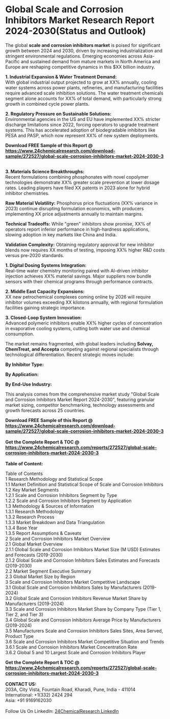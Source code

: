<h1>Global Scale and Corrosion Inhibitors Market Research Report 2024-2030(Status and Outlook)</h1><p>The global <strong>scale and corrosion inhibitors market</strong> is poised for significant growth between 2024 and 2030, driven by increasing industrialization and stringent environmental regulations. Emerging economies across Asia-Pacific and sustained demand from mature markets in North America and Europe are reshaping competitive dynamics in this $XX billion industry.</p><p><strong>1. Industrial Expansion &amp; Water Treatment Demand:</strong><br>
With global industrial output projected to grow at XX% annually, cooling water systems across power plants, refineries, and manufacturing facilities require advanced scale inhibition solutions. The water treatment chemicals segment alone accounts for XX% of total demand, with particularly strong growth in combined cycle power plants.</p><p><strong>2. Regulatory Pressure on Sustainable Solutions:</strong><br>
Environmental agencies in the US and EU have implemented XX% stricter discharge limitations since 2022, forcing operators to upgrade treatment systems. This has accelerated adoption of biodegradable inhibitors like PESA and PASP, which now represent XX% of new system deployments.</p><div><b>Download FREE Sample of this Report @ 
            <a href="https://www.24chemicalresearch.com/download-sample/272527/global-scale-corrosion-inhibitors-market-2024-2030-3">
            https://www.24chemicalresearch.com/download-sample/272527/global-scale-corrosion-inhibitors-market-2024-2030-3</a></b></div><br><p><strong>3. Materials Science Breakthroughs:</strong><br>
Recent formulations combining phosphonates with novel copolymer technologies demonstrate XX% greater scale prevention at lower dosage rates. Leading players have filed XX patents in 2023 alone for hybrid inhibitor chemistries.</p><p><strong>Raw Material Volatility:</strong> Phosphorus price fluctuations (XX% variance in 2023) continue disrupting formulation economics, with producers implementing XX price adjustments annually to maintain margins.</p><p><strong>Technical Tradeoffs:</strong> While "green" inhibitors show promise, XX% of operators report inferior performance in high-hardness applications, slowing adoption in key markets like China and India.</p><p><strong>Validation Complexity:</strong> Obtaining regulatory approval for new inhibitor blends now requires XX months of testing, imposing XX% higher R&amp;D costs versus pre-2020 standards.</p><p><strong>1. Digital Dosing Systems Integration:</strong><br>
Real-time water chemistry monitoring paired with AI-driven inhibitor injection achieves XX% material savings. Major suppliers now bundle sensors with their chemical programs through performance contracts.</p><p><strong>2. Middle East Capacity Expansions:</strong><br>
XX new petrochemical complexes coming online by 2026 will require inhibitor volumes exceeding XX kilotons annually, with regional formulation facilities gaining strategic importance.</p><p><strong>3. Closed-Loop System Innovation:</strong><br>
Advanced polymeric inhibitors enable XX% higher cycles of concentration in evaporative cooling systems, cutting both water use and chemical consumption.</p><p>The market remains fragmented, with global leaders including <strong>Solvay, ChemTreat, and Accepta</strong> competing against regional specialists through technological differentiation. Recent strategic moves include:</p><p><strong>By Inhibitor Type:</strong></p><p><strong>By Application:</strong></p><p><strong>By End-Use Industry:</strong></p><p>This analysis comes from the comprehensive market study "Global Scale and Corrosion Inhibitors Market Report 2024-2030", featuring granular market sizing, competitor benchmarking, technology assessments and growth forecasts across 25 countries.</p><div><b>Download FREE Sample of this Report @ 
            <a href="https://www.24chemicalresearch.com/download-sample/272527/global-scale-corrosion-inhibitors-market-2024-2030-3">
            https://www.24chemicalresearch.com/download-sample/272527/global-scale-corrosion-inhibitors-market-2024-2030-3</a></b></div><br><div><b>Get the Complete Report & TOC @ 
            <a href="https://www.24chemicalresearch.com/reports/272527/global-scale-corrosion-inhibitors-market-2024-2030-3">
            https://www.24chemicalresearch.com/reports/272527/global-scale-corrosion-inhibitors-market-2024-2030-3</a></b></div><br>
            <b>Table of Content:</b><p>Table of Contents<br />
1 Research Methodology and Statistical Scope<br />
1.1 Market Definition and Statistical Scope of Scale and Corrosion Inhibitors<br />
1.2 Key Market Segments<br />
1.2.1 Scale and Corrosion Inhibitors Segment by Type<br />
1.2.2 Scale and Corrosion Inhibitors Segment by Application<br />
1.3 Methodology & Sources of Information<br />
1.3.1 Research Methodology<br />
1.3.2 Research Process<br />
1.3.3 Market Breakdown and Data Triangulation<br />
1.3.4 Base Year<br />
1.3.5 Report Assumptions & Caveats<br />
2 Scale and Corrosion Inhibitors Market Overview<br />
2.1 Global Market Overview<br />
2.1.1 Global Scale and Corrosion Inhibitors Market Size (M USD) Estimates and Forecasts (2019-2030)<br />
2.1.2 Global Scale and Corrosion Inhibitors Sales Estimates and Forecasts (2019-2030)<br />
2.2 Market Segment Executive Summary<br />
2.3 Global Market Size by Region<br />
3 Scale and Corrosion Inhibitors Market Competitive Landscape<br />
3.1 Global Scale and Corrosion Inhibitors Sales by Manufacturers (2019-2024)<br />
3.2 Global Scale and Corrosion Inhibitors Revenue Market Share by Manufacturers (2019-2024)<br />
3.3 Scale and Corrosion Inhibitors Market Share by Company Type (Tier 1, Tier 2, and Tier 3)<br />
3.4 Global Scale and Corrosion Inhibitors Average Price by Manufacturers (2019-2024)<br />
3.5 Manufacturers Scale and Corrosion Inhibitors Sales Sites, Area Served, Product Type<br />
3.6 Scale and Corrosion Inhibitors Market Competitive Situation and Trends<br />
3.6.1 Scale and Corrosion Inhibitors Market Concentration Rate<br />
3.6.2 Global 5 and 10 Largest Scale and Corrosion Inhibitors Player</p><div><b>Get the Complete Report & TOC @ 
            <a href="https://www.24chemicalresearch.com/reports/272527/global-scale-corrosion-inhibitors-market-2024-2030-3">
            https://www.24chemicalresearch.com/reports/272527/global-scale-corrosion-inhibitors-market-2024-2030-3</a></b></div><br><b>CONTACT US:</b><br>
            203A, City Vista, Fountain Road, Kharadi, Pune, India - 411014<br>
            International: +1(332) 2424 294<br>
            Asia: +91 9169162030 <br><br>
            Follow Us On LinkedIn: <a href="https://www.linkedin.com/company/24chemicalresearch/">24ChemicalResearch LinkedIn</a>